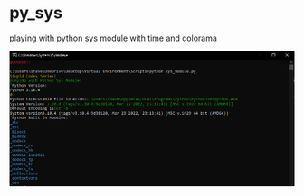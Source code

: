 # py_sys
playing with python sys module with time and colorama

 ![screenshot](https://github.com/gamer-snave/py_sys/blob/main/sshot.png)
